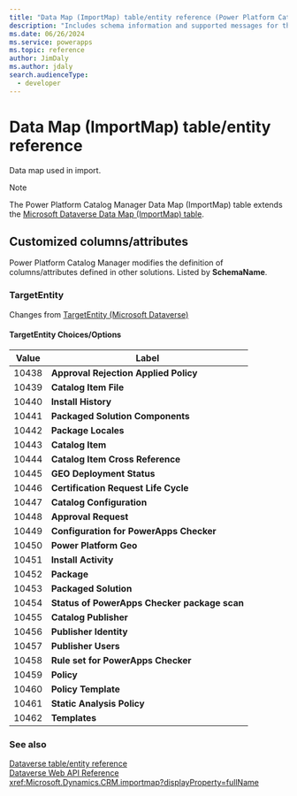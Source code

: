 ```yaml
---
title: "Data Map (ImportMap) table/entity reference (Power Platform Catalog Manager)"
description: "Includes schema information and supported messages for the Data Map (ImportMap) table/entity with Power Platform Catalog Manager."
ms.date: 06/26/2024
ms.service: powerapps
ms.topic: reference
author: JimDaly
ms.author: jdaly
search.audienceType: 
  - developer
---
```


# Data Map (ImportMap) table/entity reference

Data map used in import.

> [!NOTE]
> The Power Platform Catalog Manager Data Map (ImportMap) table extends the [Microsoft Dataverse Data Map (ImportMap) table](/power-apps/developer/data-platform/reference/entities/importmap).



## Customized columns/attributes

Power Platform Catalog Manager modifies the definition of columns/attributes defined in other solutions. Listed by **SchemaName**.

### <a name="BKMK_TargetEntity"></a> TargetEntity

Changes from [TargetEntity (Microsoft Dataverse)](/power-apps/developer/data-platform/reference/entities/importmap#BKMK_TargetEntity)

#### TargetEntity Choices/Options

|Value|Label|
|---|---|
|10438|**Approval Rejection Applied Policy**|
|10439|**Catalog Item File**|
|10440|**Install History**|
|10441|**Packaged Solution Components**|
|10442|**Package Locales**|
|10443|**Catalog Item**|
|10444|**Catalog Item Cross Reference**|
|10445|**GEO Deployment Status**|
|10446|**Certification Request Life Cycle**|
|10447|**Catalog Configuration**|
|10448|**Approval Request**|
|10449|**Configuration for PowerApps Checker**|
|10450|**Power Platform Geo**|
|10451|**Install Activity**|
|10452|**Package**|
|10453|**Packaged Solution**|
|10454|**Status of PowerApps Checker package scan**|
|10455|**Catalog Publisher**|
|10456|**Publisher Identity**|
|10457|**Publisher Users**|
|10458|**Rule set for PowerApps Checker**|
|10459|**Policy**|
|10460|**Policy Template**|
|10461|**Static Analysis Policy**|
|10462|**Templates**|



### See also

[Dataverse table/entity reference](../about-entity-reference.md)  
[Dataverse Web API Reference](/power-apps/developer/data-platform/webapi/reference/about)   
<xref:Microsoft.Dynamics.CRM.importmap?displayProperty=fullName>
